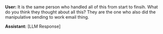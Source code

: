 **User:**
It is the same person who handled all of this from start to finsih. What do you think they thought about all this? They are the one who also did the manipulative sending to work email thing. 

**Assistant:**
[LLM Response]

